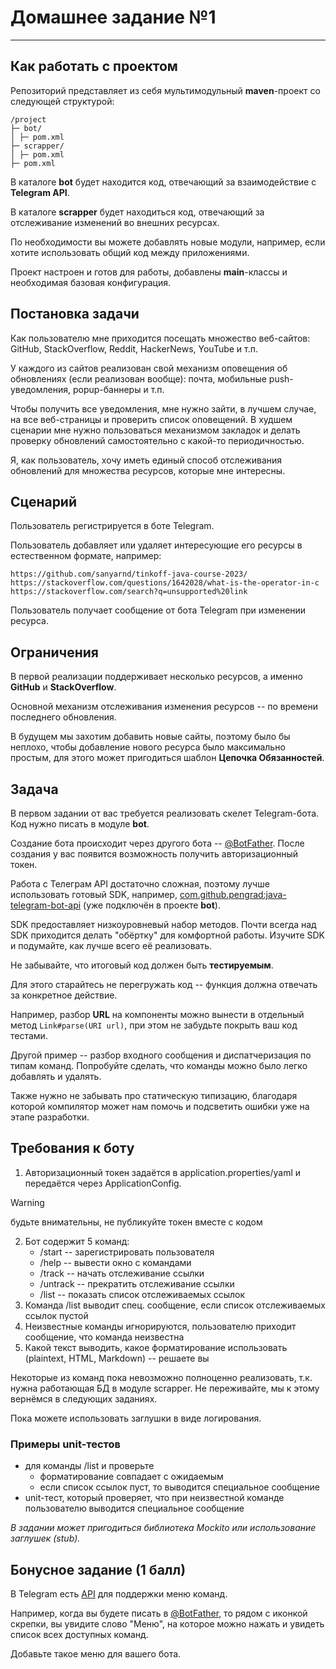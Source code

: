# Домашнее задание №1

---

## Как работать с проектом

Репозиторий представляет из себя мультимодульный **maven**-проект со следующей структурой:
```
/project
├─ bot/
│ ├─ pom.xml
├─ scrapper/
│ ├─ pom.xml
├─ pom.xml
```
В каталоге **bot** будет находится код, отвечающий за взаимодействие с **Telegram API**.

В каталоге **scrapper** будет находиться код, отвечающий за отслеживание изменений во внешних ресурсах.

По необходимости вы можете добавлять новые модули, например, если хотите использовать общий код между приложениями.

Проект настроен и готов для работы, добавлены **main**-классы и необходимая базовая конфигурация.

## Постановка задачи

Как пользователю мне приходится посещать множество веб-сайтов: GitHub, StackOverflow, Reddit, HackerNews, YouTube и т.п.

У каждого из сайтов реализован свой механизм оповещения об обновлениях (если реализован вообще): почта, мобильные push-уведомления, popup-баннеры и т.п.

Чтобы получить все уведомления, мне нужно зайти, в лучшем случае, на все веб-страницы и проверить список оповещений. В худшем сценарии мне нужно пользоваться механизмом закладок и делать проверку обновлений самостоятельно с какой-то периодичностью.

Я, как пользователь, хочу иметь единый способ отслеживания обновлений для множества ресурсов, которые мне интересны.

## Сценарий

Пользователь регистрируется в боте Telegram.

Пользователь добавляет или удаляет интересующие его ресурсы в естественном формате, например:
```
https://github.com/sanyarnd/tinkoff-java-course-2023/
https://stackoverflow.com/questions/1642028/what-is-the-operator-in-c
https://stackoverflow.com/search?q=unsupported%20link
```
Пользователь получает сообщение от бота Telegram при изменении ресурса.

## Ограничения

В первой реализации поддерживает несколько ресурсов, а именно **GitHub** и **StackOverflow**.

Основной механизм отслеживания изменения ресурсов -- по времени последнего обновления.

В будущем мы захотим добавить новые сайты, поэтому было бы неплохо, чтобы добавление нового ресурса было максимально простым, для этого может пригодиться шаблон **Цепочка Обязанностей**.

## Задача

В первом задании от вас требуется реализовать скелет Telegram-бота. Код нужно писать в модуле **bot**.

Создание бота происходит через другого бота -- [@BotFather](https://t.me/BotFather). После создания у вас появится возможность получить авторизационный токен.

Работа с Телеграм API достаточно сложная, поэтому лучше использовать готовый SDK, например, [com.github.pengrad:java-telegram-bot-api](https://github.com/pengrad/java-telegram-bot-api) (уже подключён в проекте **bot**).

SDK предоставляет низкоуровневый набор методов. Почти всегда над SDK приходится делать "обёртку" для комфортной работы. Изучите SDK и подумайте, как лучше всего её реализовать.

Не забывайте, что итоговый код должен быть **тестируемым**.

Для этого старайтесь не перегружать код -- функция должна отвечать за конкретное действие.

Например, разбор **URL** на компоненты можно вынести в отдельный метод `Link#parse(URI url)`, при этом не забудьте покрыть ваш код тестами.

Другой пример -- разбор входного сообщения и диспатчеризация по типам команд. Попробуйте сделать, что команды можно было легко добавлять и удалять.

Также нужно не забывать про статическую типизацию, благодаря которой компилятор может нам помочь и подсветить ошибки уже на этапе разработки.



## Требования к боту

1. Авторизационный токен задаётся в application.properties/yaml и передаётся через ApplicationConfig.
> [!WARNING]
> будьте внимательны, не публикуйте токен вместе с кодом
2. Бот содержит 5 команд:
   * /start -- зарегистрировать пользователя
   * /help -- вывести окно с командами
   * /track -- начать отслеживание ссылки
   * /untrack -- прекратить отслеживание ссылки
   * /list -- показать список отслеживаемых ссылок
3. Команда /list выводит спец. сообщение, если список отслеживаемых ссылок пустой
4. Неизвестные команды игнорируются, пользователю приходит сообщение, что команда неизвестна
5. Какой текст выводить, какое форматирование использовать (plaintext, HTML, Markdown) -- решаете вы

Некоторые из команд пока невозможно полноценно реализовать, т.к. нужна работающая БД в модуле scrapper. Не переживайте, мы к этому вернёмся в следующих заданиях.

Пока можете использовать заглушки в виде логирования.



### Примеры unit-тестов

* для команды /list и проверьте
  - форматирование совпадает с ожидаемым
  - если список ссылок пуст, то выводится специальное сообщение
* unit-тест, который проверяет, что при неизвестной команде пользователю выводится специальное сообщение

_В задании может пригодиться библиотека Mockito или использование заглушек (stub)._



## Бонусное задание (1 балл)

В Telegram есть [API](https://core.telegram.org/bots/api#setmycommands) для поддержки меню команд.

Например, когда вы будете писать в [@BotFather](https://t.me/BotFather), то рядом с иконкой скрепки, вы увидите слово "Меню", на которое можно нажать и увидеть список всех доступных команд.

Добавьте такое меню для вашего бота.
